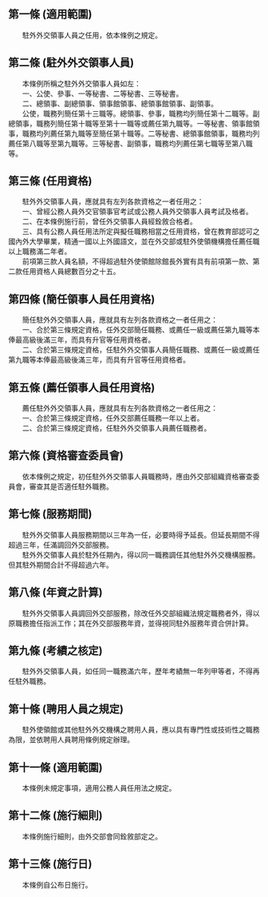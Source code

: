 第一條 (適用範圍)
-----------------
　　駐外外交領事人員之任用，依本條例之規定。  


第二條 (駐外外交領事人員)
-------------------------
　　本條例所稱之駐外外交領事人員如左：  
　　一、公使、參事、一等秘書、二等秘書、三等秘書。  
　　二、總領事、副總領事、領事館領事、總領事館領事、副領事。  
　　公使，職務列簡任第十三職等。總領事、參事，職務均列簡任第十二職等。副總領事，職務列簡任第十職等至第十一職等或薦任第九職等。一等秘書、領事館領事，職務均列薦任第九職等至簡任第十職等。二等秘書、總領事館領事，職務均列薦任第八職等至第九職等。三等秘書、副領事，職務均列薦任第七職等至第八職等。  


第三條 (任用資格)
-----------------
　　駐外外交領事人員，應就具有左列各款資格之一者任用之：  
　　一、曾經公務人員外交官領事官考試或公務人員外交領事人員考試及格者。  
　　二、在本條例施行前，曾任外交領事人員經銓敘合格者。  
　　三、具有公務人員任用法所定與擬任職務相當之任用資格，曾在教育部認可之國內外大學畢業，精通一國以上外國語文，並在外交部或駐外使領機構擔任薦任職以上職務滿二年者。  
　　前項第三款人員名額，不得超過駐外使領館除館長外實有具有前項第一款、第二款任用資格人員總數百分之十五。  


第四條 (簡任領事人員任用資格)
-----------------------------
　　簡任駐外外交領事人員，應就具有左列各款資格之一者任用之：  
　　一、合於第三條規定資格，任外交部簡任職務、或薦任一級或薦任第九職等本俸最高級後滿三年，而具有升官等任用資格者。  
　　二、合於第三條規定資格，任駐外外交領事人員簡任職務、或薦任一級或薦任第九職等本俸最高級後滿三年，而具有升官等任用資格者。  


第五條 (薦任領事人員任用資格)
-----------------------------
　　薦任駐外外交領事人員，應就具有左列各款資格之一者任用之：  
　　一、合於第三條規定資格，任外交部薦任職務一年以上者。  
　　二、合於第三條規定資格，任駐外外交領事人員薦任職務者。  


第六條 (資格審查委員會)
-----------------------
　　依本條例之規定，初任駐外外交領事人員職務時，應由外交部組織資格審查委員會，審查其是否適任駐外職務。  


第七條 (服務期間)
-----------------
　　駐外外交領事人員服務期間以三年為一任，必要時得予延長。但延長期間不得超過三年，任滿調回外交部服務。  
　　駐外外交領事人員於駐外任期內，得以同一職務調任其他駐外外交機構服務。但其駐外期間合計不得超過六年。  


第八條 (年資之計算)
-------------------
　　駐外外交領事人員調回外交部服務，除改任外交部組織法規定職務者外，得以原職務擔任指派工作；其在外交部服務年資，並得視同駐外服務年資合併計算。  


第九條 (考績之核定)
-------------------
　　駐外外交領事人員，如任同一職務滿六年，歷年考績無一年列甲等者，不得再任駐外職務。  


第十條 (聘用人員之規定)
-----------------------
　　駐外使領館或其他駐外外交機構之聘用人員，應以具有專門性或技術性之職務為限，並依聘用人員聘用條例規定辦理。  


第十一條 (適用範圍)
-------------------
　　本條例未規定事項，適用公務人員任用法之規定。  


第十二條 (施行細則)
-------------------
　　本條例施行細則，由外交部會同銓敘部定之。  


第十三條 (施行日)
-----------------
　　本條例自公布日施行。